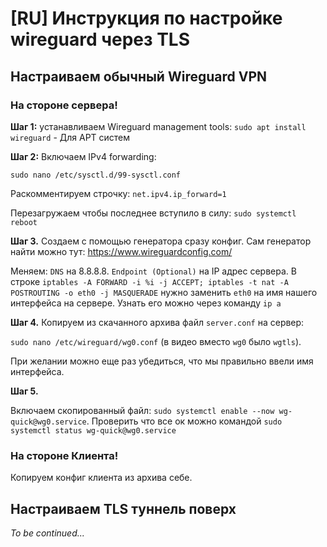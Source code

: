 # [RU] Инструкция по настройке wireguard через TLS

## Настраиваем обычный Wireguard VPN

### На стороне сервера!

**Шаг 1:** устанавливаем Wireguard management tools:
`sudo apt install wireguard` - Для APT систем

**Шаг 2:** Включаем IPv4 forwarding:

`sudo nano /etc/sysctl.d/99-sysctl.conf `

Раскомментируем строчку: `net.ipv4.ip_forward=1 `

Перезагружаем чтобы последнее вступило в силу:
`sudo systemctl reboot`


**Шаг 3.** Создаем с помощью генератора сразу конфиг. Сам генератор найти можно тут: https://www.wireguardconfig.com/

Меняем:
    `DNS` на 8.8.8.8.
    `Endpoint (Optional)` на IP адрес сервера.
    В строке `iptables -A FORWARD -i %i -j ACCEPT; iptables -t nat -A POSTROUTING -o eth0 -j MASQUERADE` нужно заменить `eth0` на имя нашего интерфейса на сервере. Узнать его можно через команду `ip a`
    
**Шаг 4.** Копируем из скачанного архива файл `server.conf` на сервер:

`sudo nano /etc/wireguard/wg0.conf` (в видео вместо `wg0` было `wgtls`).

При желании можно еще раз убедиться, что мы правильно ввели имя интерфейса.

**Шаг 5.**

Включаем скопированный файл: `sudo systemctl enable --now wg-quick@wg0.service`.
Проверить что все ок можно командой `sudo systemctl status wg-quick@wg0.service`

### На стороне Клиента!

Копируем конфиг клиента из архива себе.


## Настраиваем TLS туннель поверх

*To be continued...*